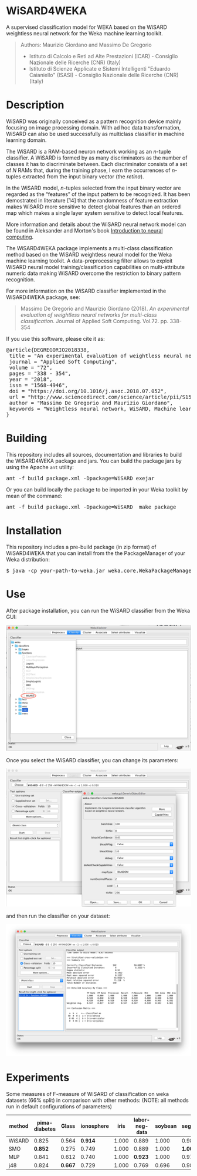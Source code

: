 # WiSARD4WEKA
A supervised classification model for WEKA based on the WiSARD weightless neural network
for the Weka machine learning toolkit.

> Authors: Maurizio Giordano and Massimo De Gregorio
> - Istituto di Calcolo e Reti ad Alte Prestazioni (ICAR) - Consiglio Nazionale delle Ricerche (CNR) (Italy)
> - Istituto di Scienze Applicate e Sistemi Intelligenti "Eduardo Caianiello" (ISASI) - Consiglio Nazionale delle Ricerche (CNR) (Italy)

# Description

WiSARD was originally conceived as a pattern recognition device mainly focusing on image processing domain.
With ad hoc data transformation, WiSARD can also be used successfully as multiclass classifier in machine learning domain.

The WiSARD is a RAM-based neuron network working as an <i>n</i>-tuple classifier.
A WiSARD is formed by as many discriminators as the number of classes it has to discriminate between. 
Each discriminator consists of a set of <i>N</i> RAMs that, during the training phase, l
earn the occurrences of <i>n</i>-tuples extracted from the input binary vector (the <i>retina</i>).

In the WiSARD model, <i>n</i>-tuples selected from the input binary vector are regarded as the “features” of the input pattern to be recognized. It has been demostrated in literature [14] that the randomness of feature extraction makes WiSARD more sensitive to detect global features than an ordered map which makes a single layer system sensitive to detect local features.

More information and details about the WiSARD neural network model can be found in Aleksander and Morton's book [Introduction to neural computing](https://books.google.co.uk/books/about/An_introduction_to_neural_computing.html?id=H4dQAAAAMAAJ&redir_esc=y&hl=it).

The WiSARD4WEKA package implements a multi-class classification method based on the WiSARD weightless neural model
for the Weka machine learning toolkit. A data-preprocessing filter allows to exploit WiSARD neural model 
training/classification capabilities on multi-attribute numeric data making WiSARD overcome the restriction to
binary pattern recognition.

For more information on the WiSARD classifier implemented in the WiSARD4WEKA package, see:

> Massimo De Gregorio and Maurizio Giordano (2018). 
> <i>An experimental evaluation of weightless neural networks for 
> multi-class classification</i>.
> Journal of Applied Soft Computing. Vol.72. pp. 338-354<br>

If you use this software, please cite it as:

<pre>
&#64;article{DEGREGORIO2018338,
 title = "An experimental evaluation of weightless neural networks for multi-class classification",
 journal = "Applied Soft Computing",
 volume = "72",
 pages = "338 - 354",
 year = "2018",
 issn = "1568-4946",
 doi = "https://doi.org/10.1016/j.asoc.2018.07.052",
 url = "http://www.sciencedirect.com/science/article/pii/S156849461830440X",
 author = "Massimo De Gregorio and Maurizio Giordano",
 keywords = "Weightless neural network, WiSARD, Machine learning"
}
</pre>

# Building

This repository includes all sources, documentation and libraries to build the WiSARD4WEKA
package and jars. You can build the package jars by using the Apache <code>ant</code> utility:

<pre>
ant -f build_package.xml -Dpackage=WiSARD exejar
</pre>

Or you can build locally the package to be imported in your Weka toolkit by mean of the command:

<pre>
ant -f build_package.xml -Dpackage=WiSARD  make_package
</pre>

# Installation

This repository includes a pre-build package (in zip format) of WiSARD4WEKA that you can 
install from the the PackageManager of your Weka distribution:

<pre>
$ java -cp your-path-to-weka.jar weka.core.WekaPackageManager -install-package https://github.com/giordamaug/WiSARD4WEKA/releases/download/v.1.0.1/WiSARD.zip
</pre>

# Use

After package installation, you can run the WiSARD classifier from the Weka GUI:

![image](https://github.com/giordamaug/WiSARD4WEKA/blob/master/doc/wisard4weka1.png)

Once you select the WiSARD classifier, you can change its parameters:

![image](https://github.com/giordamaug/WiSARD4WEKA/blob/master/doc/wisard4weka2.png)

and then run the classifier on your dataset:

![image](https://github.com/giordamaug/WiSARD4WEKA/blob/master/doc/wisard4weka3.png)

# Experiments

Some measures of F-measure of WiSARD of classification on weka datasets (66\% split) in comparison with other methods:
(NOTE: all methods run in default configurations of parameters)

| method | pima-diabetes  | Glass | ionosphere | iris | labor-neg-data | soybean | segment | supermarket | vote | weather
| ------------- | ------------- | ------------- | ------------- | ------------- | ------------- | ------------- |------------- |------------- |------------- |------------- |
| WiSARD | 0.825          | 0.564 | **0.914**      |  1.000 |     0.889      |  1.000   |  0.986 | 0.779 | **0.989** | **1.0** |
| SMO    | **0.852**          | 0.275 | 0.749       | 1.000 |     0.889      |  1.000   |  **1.000** | 0.779 | 0.972 | 0.75 |
| MLP    | 0.841          | 0.612 | 0.740       | 1.000 |     **0.923**      |  1.000   |  0.971 | 0.779 | 0.983 | 0.571 |
| j48    | 0.824          | **0.667** | 0.729       | 1.000 |     0.769      |  0.696   | 0.986 | 0.779 | 0.972 | 0.571 |

